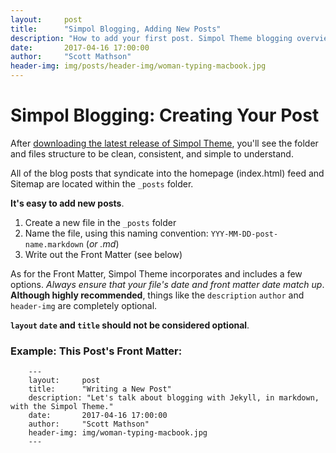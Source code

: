 ```yaml
---
layout:     post
title:      "Simpol Blogging, Adding New Posts"
description: "How to add your first post. Simpol Theme blogging overview."
date:       2017-04-16 17:00:00
author:     "Scott Mathson"
header-img: img/posts/header-img/woman-typing-macbook.jpg
---
```


# Simpol Blogging: Creating Your Post

After [downloading the latest release of Simpol Theme](https://github.com/simpol-theme/simpol-theme-jekyll/releases), you'll see the folder and files structure to be clean, consistent, and simple to understand.

All of the blog posts that syndicate into the homepage (index.html) feed and Sitemap are located within the `_posts` folder.

**It's easy to add new posts**.

1. Create a new file in the `_posts` folder
2. Name the file, using this naming convention: `YYY-MM-DD-post-name.markdown` (_or .md_)
3. Write out the Front Matter (see below)

As for the Front Matter, Simpol Theme incorporates and includes a few options. _Always ensure that your file's date and front matter date match up_. **Although highly recommended**, things like the `description` `author` and `header-img` are completely optional.

**`layout` `date` and `title` should not be considered optional**.

### Example: This Post's Front Matter:

```
	---
	layout:     post
	title:      "Writing a New Post"
	description: "Let's talk about blogging with Jekyll, in markdown, with the Simpol Theme."
	date:       2017-04-16 17:00:00
	author:     "Scott Mathson"
	header-img: img/woman-typing-macbook.jpg
	---
```
